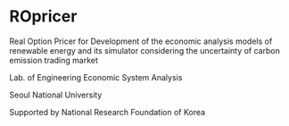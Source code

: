 # ROpricer
Real Option Pricer for Development of the economic analysis models of renewable energy and its simulator considering the uncertainty of carbon emission trading market

Lab. of Engineering Economic System Analysis

Seoul National University

Supported by National Research Foundation of Korea
